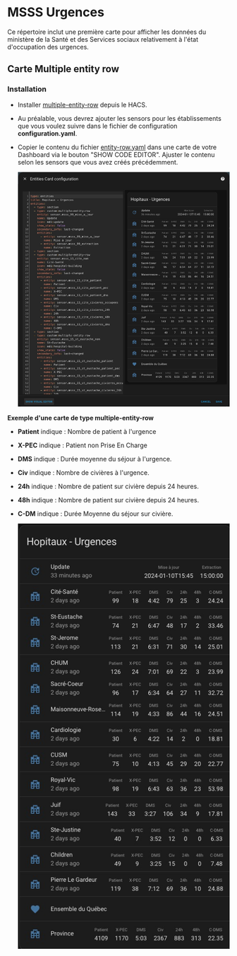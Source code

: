 
#  MSSS Urgences

Ce répertoire inclut une première carte pour afficher les données du ministère de la Santé et des Services sociaux relativement à l'état d'occupation des urgences.

## Carte Multiple entity row

### Installation

- Installer [multiple-entity-row](https://github.com/benct/lovelace-multiple-entity-row) depuis le HACS.
- Au préalable, vous devrez ajouter les sensors pour les établissements que vous voulez suivre dans le fichier de configuration **configuration.yaml**.
- Copier le contenu du fichier [entity-row.yaml](entity-row.yaml) dans une carte de votre Dashboard via le bouton "SHOW CODE EDITOR". Ajuster le contenu selon les sensors que vous avez créés précédemment.

  ![Exemple de l'ajout d'un multiple-entity-row](images/MSSS-Multiple_entity_row-EDIT.jpg)



**Exemple d'une carte de type multiple-entity-row**

- **Patient** indique : Nombre de patient à l'urgence
- **X-PEC** indique : Patient non Prise En Charge
- **DMS** indique : Durée moyenne du séjour à l'urgence.
- **Civ** indique : Nombre de civières à l'urgence.
- **24h** indique : Nombre de patient sur civière depuis 24 heures.
- **48h** indique : Nombre de patient sur civière depuis 24 heures.
- **C-DM** indique : Durée Moyenne du séjour sur civière.


  ![Exemple d'un multiple-entity-row](images/MSSS-Multiple_entity_row.jpg)

